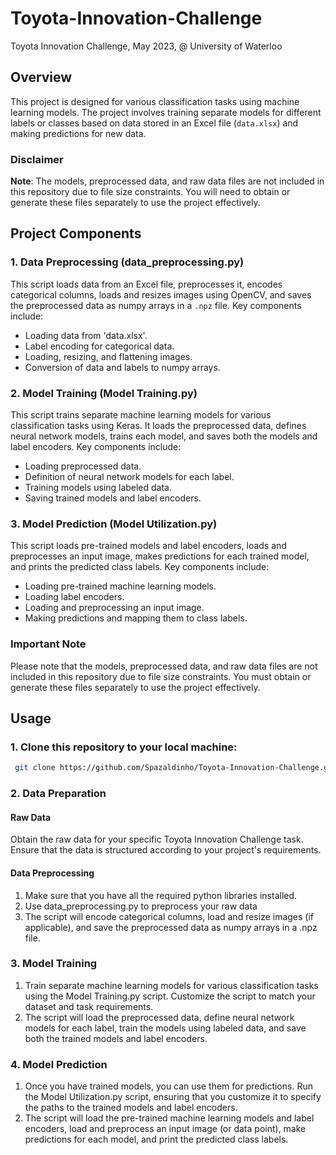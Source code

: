 # Toyota-Innovation-Challenge
Toyota Innovation Challenge, May 2023, @ University of Waterloo


## Overview

This project is designed for various classification tasks using machine learning models. The project involves training separate models for different labels or classes based on data stored in an Excel file (`data.xlsx`) and making predictions for new data.

### Disclaimer

**Note**: The models, preprocessed data, and raw data files are not included in this repository due to file size constraints. You will need to obtain or generate these files separately to use the project effectively.

## Project Components

### 1. Data Preprocessing (data_preprocessing.py)

This script loads data from an Excel file, preprocesses it, encodes categorical columns, loads and resizes images using OpenCV, and saves the preprocessed data as numpy arrays in a `.npz` file. Key components include:

- Loading data from 'data.xlsx'.
- Label encoding for categorical data.
- Loading, resizing, and flattening images.
- Conversion of data and labels to numpy arrays.

### 2. Model Training (Model Training.py)

This script trains separate machine learning models for various classification tasks using Keras. It loads the preprocessed data, defines neural network models, trains each model, and saves both the models and label encoders. Key components include:

- Loading preprocessed data.
- Definition of neural network models for each label.
- Training models using labeled data.
- Saving trained models and label encoders.

### 3. Model Prediction (Model Utilization.py)

This script loads pre-trained models and label encoders, loads and preprocesses an input image, makes predictions for each trained model, and prints the predicted class labels. Key components include:

- Loading pre-trained machine learning models.
- Loading label encoders.
- Loading and preprocessing an input image.
- Making predictions and mapping them to class labels.

### Important Note

Please note that the models, preprocessed data, and raw data files are not included in this repository due to file size constraints. You must obtain or generate these files separately to use the project effectively.

## Usage

### 1. Clone this repository to your local machine:
   ```bash
    git clone https://github.com/Spazaldinho/Toyota-Innovation-Challenge.git
   ```
### 2. Data Preparation
#### Raw Data
  Obtain the raw data for your specific Toyota Innovation Challenge task. Ensure that the data is structured according to   your project's requirements.
#### Data Preprocessing
  1. Make sure that you have all the required python libraries installed.
  2. Use data_preprocessing.py to preprocess your raw data
  3. The script will encode categorical columns, load and resize images (if applicable), and save the preprocessed data as numpy arrays in a .npz file.
### 3. Model Training
  1. Train separate machine learning models for various classification tasks using the Model Training.py script. Customize the script to match your dataset and task requirements.
  2. The script will load the preprocessed data, define neural network models for each label, train the models using labeled data, and save both the trained models and label encoders.
### 4. Model Prediction
  1. Once you have trained models, you can use them for predictions. Run the Model Utilization.py script, ensuring that you customize it to specify the paths to the trained models and label encoders.
  2. The script will load the pre-trained machine learning models and label encoders, load and preprocess an input image (or data point), make predictions for each model, and print the predicted class labels.
